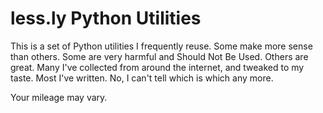 # less.ly Python Utilities


This is a set of Python utilities I frequently reuse. Some make more sense than others. Some are very harmful and Should Not Be Used. Others are great. Many I've collected from around the internet, and tweaked to my taste. Most I've written. No, I can't tell which is which any more.

Your mileage may vary.

